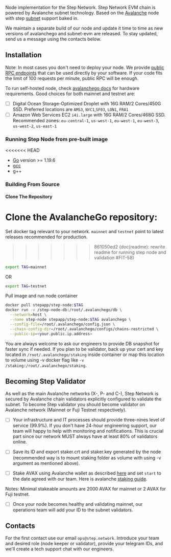 
Node implementation for the Step Network. Step Network EVM chain is powered by Avalanche subnet technology.  Based on the [Avalanche](https://avax.network) node with step [subnet](https://docs.avax.network/subnets) support baked in.

We maintain a separate build of our node and update it time to time as new versions of avalanchego and subnet-evm are released. To stay updated, send us a message using the contacts below.

## Installation

Note: In most cases you don't need to deploy your node. We provide [public RPC endpoints](https://docs.step.network/step-network/networks) that can be used directly by your software. If your code fits the limit of 100 requests per minute, public RPC will be enough.

To run self-hosted node, check [avalanchego docs](https://github.com/ava-labs/avalanchego#installation) for hardware requirements. Good choices for both mainnet and testnet are:

- [ ] Digital Ocean Storage-Optimized Droplet with 16G RAM/2 Cores/450G SSD. Preferred locations are `AMS3`, `NYC1`,`SF03`, `LON1`, `FRA1`
- [ ] Amazon Web Services EC2 `i4i.large` with 16G RAM/2 Cores/468G SSD. Recommended zones: `eu-central-1`, `us-west-1`, `eu-west-1`, `eu-west-3`, `us-west-2`, `us-east-1`

### Running Step Node from pre-built image

<<<<<<< HEAD
- [Go](https://golang.org/doc/install) version >= 1.19.6
- [gcc](https://gcc.gnu.org/)
- g++

### Building From Source

#### Clone The Repository

Clone the AvalancheGo repository:
=======
Set docker tag relevant to your network. `mainnet` and `testnet` point to latest releases recommended for production.
>>>>>>> 861050ed2 (doc(readme): rewrite readme for running step node and validation #FIT-58)

```sh
export TAG=mainnet
```

OR

```sh
export TAG=testnet
```

Pull image and run node container

```sh
docker pull stepapp/step-node:$TAG
docker run -v /step-node-db:/root/.avalanchego/db \
  --network=host \
  --name step-node stepapp/step-node:$TAG avalanchego \
  --config-file=/root/.avalanchego/config.json \
  --chain-config-dir=/root/.avalanchego/configs/chains-restricted \
  --public-ip=<your.public.ip.address>
```

You are always welcome to ask our engineers to provide DB snapshot for faster sync if needed. If you plan to be validator, back up your cert and key located in `/root/.avalanchego/staking` inside container or map this location to volume using -v docker flag like `-v /staking:/root/.avalanchego/staking`.

## Becoming Step Validator

As well as the main Avalanche networks (X-, P- and C-), Step Network is secured by Avalanche chain validators explicitly configured to validate the subnet. To become Step validator you should become validator on Avalanche network (Mainnet or Fuji Testnet respectively).

- [ ] Your infrastructure and IT processes should provide three-nines level of service (99.9%). If you don't have 24-hour engineering support, our team will happy to help with monitoring and notifications. This is crucial part since our network MUST always have at least 80% of validators online.

- [ ] Save its ID and export staker.crt and staker.key generated by the node (recommended way is to mount staking folder as volume with using -v argument as mentioned above).

- [ ] Stake AVAX using Avalanche wallet as described [here](https://docs.avax.network/nodes/validate/add-a-validator#add-as-a-validator) and set `start` to the date agreed with our team. Here is avalanche [staking guide](https://docs.avax.network/nodes/validate/add-a-validator#fuji-workflow).

Notes: Minimal stakeable amounts are 2000 AVAX for mainnet or 2 AVAX for Fuji testnet. 

- [ ] Once your node becomes healthy and validating mainnet, our operations team will add your ID to the subnet validators.

## Contacts

For the first contact use our email `ops@step.network`. Introduce your team and desired role (node keeper or validator), provide your telegram IDs, and we'll create a tech support chat with our engineers.
